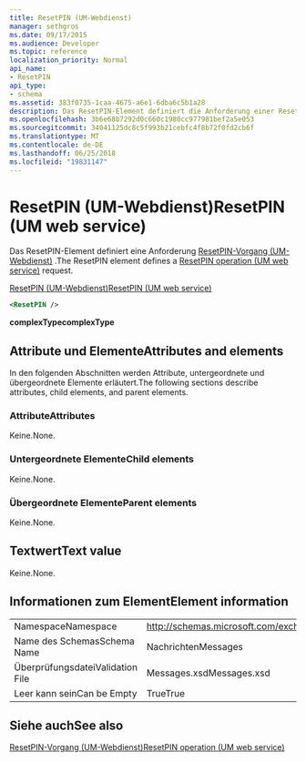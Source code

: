 ```yaml
---
title: ResetPIN (UM-Webdienst)
manager: sethgros
ms.date: 09/17/2015
ms.audience: Developer
ms.topic: reference
localization_priority: Normal
api_name:
- ResetPIN
api_type:
- schema
ms.assetid: 383f0735-1caa-4675-a6e1-6dba6c5b1a28
description: Das ResetPIN-Element definiert die Anforderung einer ResetPIN-Operation (UM-Webdienst).
ms.openlocfilehash: 3b6e68b7292d0c660c1980cc977981bef2a5e053
ms.sourcegitcommit: 34041125dc8c5f993b21cebfc4f8b72f0fd2cb6f
ms.translationtype: MT
ms.contentlocale: de-DE
ms.lasthandoff: 06/25/2018
ms.locfileid: "19831147"
---
```

# <a name="resetpin-um-web-service"></a><span data-ttu-id="0b2b2-103">ResetPIN (UM-Webdienst)</span><span class="sxs-lookup"><span data-stu-id="0b2b2-103">ResetPIN (UM web service)</span></span>

<span data-ttu-id="0b2b2-104">Das ResetPIN-Element definiert eine Anforderung [ResetPIN-Vorgang (UM-Webdienst)](resetpin-operation-um-web-service.md) .</span><span class="sxs-lookup"><span data-stu-id="0b2b2-104">The ResetPIN element defines a [ResetPIN operation (UM web service)](resetpin-operation-um-web-service.md) request.</span></span> 
  
[<span data-ttu-id="0b2b2-105">ResetPIN (UM-Webdienst)</span><span class="sxs-lookup"><span data-stu-id="0b2b2-105">ResetPIN (UM web service)</span></span>](resetpin-um-web-service.md)
  
```xml
<ResetPIN />
```

 <span data-ttu-id="0b2b2-106">**complexType**</span><span class="sxs-lookup"><span data-stu-id="0b2b2-106">**complexType**</span></span>
## <a name="attributes-and-elements"></a><span data-ttu-id="0b2b2-107">Attribute und Elemente</span><span class="sxs-lookup"><span data-stu-id="0b2b2-107">Attributes and elements</span></span>

<span data-ttu-id="0b2b2-108">In den folgenden Abschnitten werden Attribute, untergeordnete und übergeordnete Elemente erläutert.</span><span class="sxs-lookup"><span data-stu-id="0b2b2-108">The following sections describe attributes, child elements, and parent elements.</span></span>
  
### <a name="attributes"></a><span data-ttu-id="0b2b2-109">Attribute</span><span class="sxs-lookup"><span data-stu-id="0b2b2-109">Attributes</span></span>

<span data-ttu-id="0b2b2-110">Keine.</span><span class="sxs-lookup"><span data-stu-id="0b2b2-110">None.</span></span>
  
### <a name="child-elements"></a><span data-ttu-id="0b2b2-111">Untergeordnete Elemente</span><span class="sxs-lookup"><span data-stu-id="0b2b2-111">Child elements</span></span>

<span data-ttu-id="0b2b2-112">Keine.</span><span class="sxs-lookup"><span data-stu-id="0b2b2-112">None.</span></span>
  
### <a name="parent-elements"></a><span data-ttu-id="0b2b2-113">Übergeordnete Elemente</span><span class="sxs-lookup"><span data-stu-id="0b2b2-113">Parent elements</span></span>

<span data-ttu-id="0b2b2-114">Keine.</span><span class="sxs-lookup"><span data-stu-id="0b2b2-114">None.</span></span>
  
## <a name="text-value"></a><span data-ttu-id="0b2b2-115">Textwert</span><span class="sxs-lookup"><span data-stu-id="0b2b2-115">Text value</span></span>

<span data-ttu-id="0b2b2-116">Keine.</span><span class="sxs-lookup"><span data-stu-id="0b2b2-116">None.</span></span>
  
## <a name="element-information"></a><span data-ttu-id="0b2b2-117">Informationen zum Element</span><span class="sxs-lookup"><span data-stu-id="0b2b2-117">Element information</span></span>

|||
|:-----|:-----|
|<span data-ttu-id="0b2b2-118">Namespace</span><span class="sxs-lookup"><span data-stu-id="0b2b2-118">Namespace</span></span>  <br/> |http://schemas.microsoft.com/exchange/services/2006/messages  <br/> |
|<span data-ttu-id="0b2b2-119">Name des Schemas</span><span class="sxs-lookup"><span data-stu-id="0b2b2-119">Schema Name</span></span>  <br/> |<span data-ttu-id="0b2b2-120">Nachrichten</span><span class="sxs-lookup"><span data-stu-id="0b2b2-120">Messages</span></span>  <br/> |
|<span data-ttu-id="0b2b2-121">Überprüfungsdatei</span><span class="sxs-lookup"><span data-stu-id="0b2b2-121">Validation File</span></span>  <br/> |<span data-ttu-id="0b2b2-122">Messages.xsd</span><span class="sxs-lookup"><span data-stu-id="0b2b2-122">Messages.xsd</span></span>  <br/> |
|<span data-ttu-id="0b2b2-123">Leer kann sein</span><span class="sxs-lookup"><span data-stu-id="0b2b2-123">Can be Empty</span></span>  <br/> |<span data-ttu-id="0b2b2-124">True</span><span class="sxs-lookup"><span data-stu-id="0b2b2-124">True</span></span>  <br/> |
   
## <a name="see-also"></a><span data-ttu-id="0b2b2-125">Siehe auch</span><span class="sxs-lookup"><span data-stu-id="0b2b2-125">See also</span></span>



[<span data-ttu-id="0b2b2-126">ResetPIN-Vorgang (UM-Webdienst)</span><span class="sxs-lookup"><span data-stu-id="0b2b2-126">ResetPIN operation (UM web service)</span></span>](resetpin-operation-um-web-service.md)

